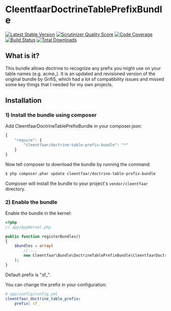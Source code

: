CleentfaarDoctrineTablePrefixBundle
===================================

[![Latest Stable Version](https://poser.pugx.org/cleentfaar/simplr/version.png)](https://packagist.org/packages/cleentfaar/ci-bundle)
[![Scrutinizer Quality Score](https://scrutinizer-ci.com/g/cleentfaar/CleentfaarDoctrineTablePrefixBundle/badges/quality-score.png?s=9bf283c11413133bd29129e21fd256254c34b39b)](https://scrutinizer-ci.com/g/cleentfaar/CleentfaarDoctrineTablePrefixBundle/)
[![Code Coverage](https://scrutinizer-ci.com/g/cleentfaar/CleentfaarDoctrineTablePrefixBundle/badges/coverage.png?s=77a62378305464e3cecfc0267b5bdb9ce8af0637)](https://scrutinizer-ci.com/g/cleentfaar/CleentfaarDoctrineTablePrefixBundle/)
[![Build Status](https://travis-ci.org/cleentfaar/CleentfaarDoctrineTablePrefixBundle.png?branch=master)](https://travis-ci.org/cleentfaar/CleentfaarDoctrineTablePrefixBundle)
[![Total Downloads](https://poser.pugx.org/cleentfaar/ci-bundle/downloads.png)](https://packagist.org/packages/cleentfaar/ci-bundle)

## What is it?

This bundle allows doctrine to recognize any prefix you might use on your table names (e.g. acme_).
It is an updated and revisioned version of the original bundle by GrifiS, which had a lot of compatibility issues and
missed some key things that I needed for my own projects.


## Installation

### 1) Install the bundle using composer

Add CleentfaarDoctrineTablePrefixBundle in your composer.json:

``` js
{
    "require": {
        "cleentfaar/doctrine-table-prefix-bundle": "*"
    }
}
```

Now tell composer to download the bundle by running the command:

``` bash
$ php composer.phar update cleentfaar/doctrine-table-prefix-bundle
```
Composer will install the bundle to your project's `vendor/cleentfaar` directory.

### 2) Enable the bundle

Enable the bundle in the kernel:

``` php
<?php
// app/AppKernel.php

public function registerBundles()
{
    $bundles = array(
        // ...
        new Cleentfaar\Bundle\DoctrineTablePrefixBundle\CleentfaarDoctrineTablePrefixBundle(),
    );
}
```

Default prefix is "sf_".

You can change the prefix in your configuration:

``` yaml
# app/config/config.yml
cleentfaar_doctrine_table_prefix:
    prefix: sf_
```